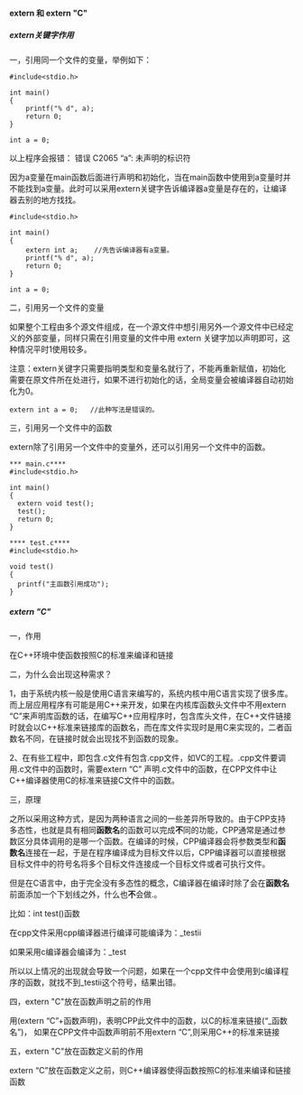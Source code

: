 #### extern 和 extern "C"

##### extern关键字作用

一，引用同一个文件的变量，举例如下：

```
#include<stdio.h>

int main()
{
	printf("% d", a);
	return 0;
}

int a = 0;
```

以上程序会报错：
错误	C2065	“a”: 未声明的标识符

因为a变量在main函数后面进行声明和初始化，当在main函数中使用到a变量时并不能找到a变量。此时可以采用extern关键字告诉编译器a变量是存在的，让编译器去别的地方找找。

```
#include<stdio.h>

int main()
{
	extern int a;    //先告诉编译器有a变量。
	printf("% d", a);
	return 0;
}

int a = 0;
```

二，引用另一个文件的变量

如果整个工程由多个源文件组成，在一个源文件中想引用另外一个源文件中已经定义的外部变量，同样只需在引用变量的文件中用 extern 关键字加以声明即可，这种情况平时1使用较多。

注意：extern关键字只需要指明类型和变量名就行了，不能再重新赋值，初始化需要在原文件所在处进行，如果不进行初始化的话，全局变量会被编译器自动初始化为0。

```
extern int a = 0;   //此种写法是错误的。
```

三，引用另一个文件中的函数

extern除了引用另一个文件中的变量外，还可以引用另一个文件中的函数。

```
*** main.c****
#include<stdio.h>
 
int main()
{
  extern void test();
  test();
  return 0;
}
```

```
**** test.c****
#include<stdio.h>
 
void test()
{
  printf("主函数引用成功");
}
```

##### extern "C"

一，作用

在C++环境中使函数按照C的标准来编译和链接

二，为什么会出现这种需求？

 1，由于系统内核一般是使用C语言来编写的，系统内核中用C语言实现了很多库。而上层应用程序有可能是用C++来开发，如果在内核库函数头文件中不用extern “C”来声明库函数的话，在编写C++应用程序时，包含库头文件，在C++文件链接时就会以C++标准来链接库的函数名，而在库文件实现时是用C来实现的，二者函数名不同，在链接时就会出现找不到函数的现象。

2、在有些工程中，即包含.c文件有包含.cpp文件，如VC的工程。.cpp文件要调用.c文件中的函数时，需要extern “C” 声明.c文件中的函数，在CPP文件中让C++编译器使用C的标准来链接C文件中的函数。

三，原理

​		之所以采用这种方式，是因为两种语言之间的一些差异所导致的。由于CPP支持多态性，也就是具有相同**函数名**的函数可以完成**不**同的功能，CPP通常是通过参数区分具体调用的是哪一个函数。在编译的时候，CPP编译器会将参数类型和**函数名**连接在一起，于是在程序编译成为目标文件以后，CPP编译器可以直接根据目标文件中的符号名将多个目标文件连接成一个目标文件或者可执行文件。

​		但是在C语言中，由于完全没有多态性的概念，C编译器在编译时除了会在**函数名**前面添加一个下划线之外，什么也**不**会做.。

比如：int test()函数

在cpp文件采用cpp编译器进行编译可能编译为：_testii

如果采用c编译器会编译为：_test

所以以上情况的出现就会导致一个问题，如果在一个cpp文件中会使用到c编译程序的函数，就找不到_testii这个符号，结果出错。



四，extern "C"放在函数声明之前的作用

用(extern “C”+函数声明)，表明CPP此文件中的函数，以C的标准来链接(“_函数名”)， 如果在CPP文件中函数声明前不用extern “C”,则采用C++的标准来链接



五，extern "C"放在函数定义前的作用

extern “C”放在函数定义之前，则C++编译器使得函数按照C的标准来编译和链接函数





















